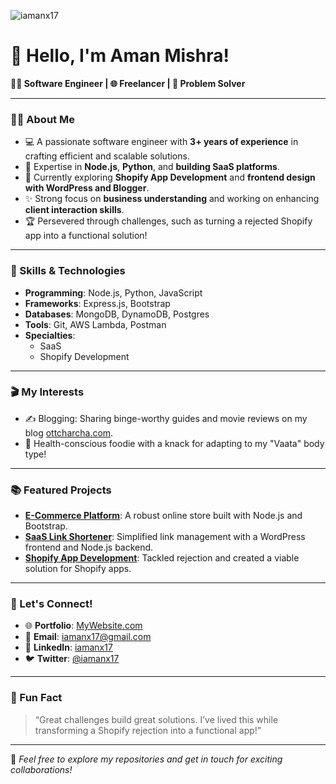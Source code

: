 <p align="left"> <img src="https://komarev.com/ghpvc/?username=iamanx17&label=Profile%20views&color=0e75b6&style=flat" alt="iamanx17" /> </p>

# 👋 Hello, I'm Aman Mishra!  
**👨‍💻 Software Engineer | 🌐 Freelancer | 🚀 Problem Solver**  

---

### 🧑‍💼 About Me  
- 💻 A passionate software engineer with **3+ years of experience** in crafting efficient and scalable solutions.  
- 🎯 Expertise in **Node.js**, **Python**, and **building SaaS platforms**.  
- 🌱 Currently exploring **Shopify App Development** and **frontend design with WordPress and Blogger**.  
- ✨ Strong focus on **business understanding** and working on enhancing **client interaction skills**.  
- 🏆 Persevered through challenges, such as turning a rejected Shopify app into a functional solution!  

---

### 🚀 Skills & Technologies  
- **Programming**: Node.js, Python, JavaScript  
- **Frameworks**: Express.js, Bootstrap   
- **Databases**: MongoDB, DynamoDB, Postgres  
- **Tools**: Git, AWS Lambda, Postman  
- **Specialties**:  
  - SaaS
  - Shopify Development
---

### 🎬 My Interests  
- ✍️ Blogging: Sharing binge-worthy guides and movie reviews on my blog [ottcharcha.com](https://ottcharcha.com).  
- 🍴 Health-conscious foodie with a knack for adapting to my "Vaata" body type!  

---

### 📚 Featured Projects  
- **[E-Commerce Platform](#)**: A robust online store built with Node.js and Bootstrap.  
- **[SaaS Link Shortener](#)**: Simplified link management with a WordPress frontend and Node.js backend.  
- **[Shopify App Development](#)**: Tackled rejection and created a viable solution for Shopify apps.  

---

### 💬 Let's Connect!  
- 🌐 **Portfolio**: [MyWebsite.com](#)  
- 📧 **Email**: [iamanx17@gmail.com](mailto:iamanx17@gmail.com)  
- 💼 **LinkedIn**: [iamanx17](#)  
- 🐦 **Twitter**: [@iamanx17](#)  

---

### 🌟 Fun Fact  
> “Great challenges build great solutions. I’ve lived this while transforming a Shopify rejection into a functional app!”  

---

📌 *Feel free to explore my repositories and get in touch for exciting collaborations!*
